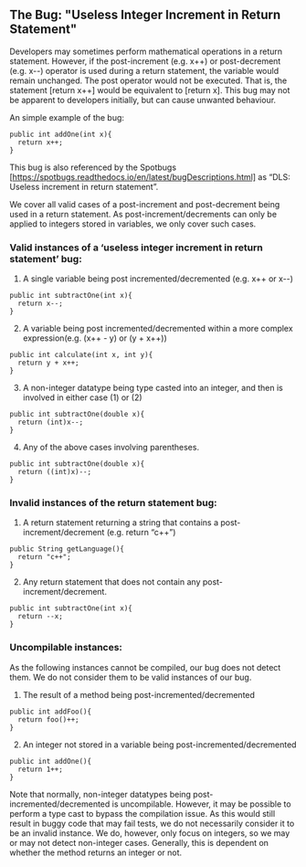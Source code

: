 

## The Bug: "Useless Integer Increment in Return Statement"

Developers may sometimes perform mathematical operations in a return statement. However, if the post-increment (e.g. x++) or post-decrement (e.g. x--) operator is used during a return statement, the variable would remain unchanged. The post operator would not be executed. That is, the statement [return x++] would be equivalent to [return x]. This bug may not be apparent to developers initially, but can cause unwanted behaviour.

An simple example of the bug:

```
public int addOne(int x){
  return x++;
}
```

This bug is also referenced by the Spotbugs [https://spotbugs.readthedocs.io/en/latest/bugDescriptions.html] as “DLS: Useless increment in return statement”.

We cover all valid cases of a post-increment and post-decrement being used in a return statement. As post-increment/decrements can only be applied to integers stored in variables, we only cover such cases. 


### Valid instances of a ‘useless integer increment in return statement’ bug:
1. A single variable being post incremented/decremented (e.g. x++ or x--)

```
public int subtractOne(int x){
  return x--;
}
```
2. A variable being post incremented/decremented within a more complex expression(e.g. (x++ - y) or (y + x++))

```
public int calculate(int x, int y){
  return y + x++;
}
```
3. A non-integer datatype being type casted into an integer, and then is involved in either case (1) or (2)

```
public int subtractOne(double x){
  return (int)x--;
}
```

4. Any of the above cases involving parentheses. 

```
public int subtractOne(double x){
  return ((int)x)--;
}
```

### Invalid instances of the return statement bug:
1. A return statement returning a string that contains  a post-increment/decrement (e.g. return “c++”)

```
public String getLanguage(){
  return "c++";
}
```

2. Any return statement that does not contain any post-increment/decrement.

```
public int subtractOne(int x){
  return --x;
}
```

### Uncompilable instances:

As the following instances cannot be compiled, our bug does not detect them. We do not consider them to be valid instances of our bug.

1. The result of a method being post-incremented/decremented

```
public int addFoo(){
  return foo()++;
}
```

2. An integer not stored in a variable being post-incremented/decremented

```
public int addOne(){
  return 1++;
}
```

Note that normally, non-integer datatypes being post-incremented/decremented is uncompilable. However, it may be possible to perform a type cast to bypass the compilation issue. As this would still result in buggy code that may fail tests, we do not necessarily consider it to be an invalid instance. We do, however, only focus on integers, so we may or may not detect non-integer cases. Generally, this is dependent on whether the method returns an integer or not.

